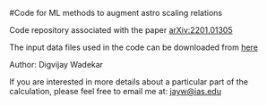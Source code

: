 #Code for ML methods to augment astro scaling relations

Code repository associated with the paper [arXiv:2201.01305](https://arxiv.org/abs/2201.01305)

The input data files used in the code can be downloaded from
[here](https://drive.google.com/drive/folders/1lDG-jtQjpGAh7QAEQ4KYKrY8Iu3Y6h-H?usp=sharing)

Author: Digvijay Wadekar

If you are interested in more details about a particular part of the calculation, please feel free to email me at: jayw@ias.edu